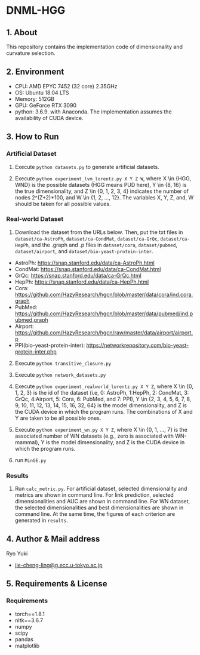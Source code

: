 # DNML-HGG

## 1. About
This repository contains the implementation code of dimensionality and curvature selection.

## 2. Environment
- CPU: AMD EPYC 7452 (32 core) 2.35GHz
- OS: Ubuntu 18.04 LTS
- Memory: 512GB
- GPU: GeForce RTX 3090
- python: 3.6.9. with Anaconda.
The implementation assumes the availability of CUDA device.

## 3. How to Run
### Artificial Dataset
1. Execute `python datasets.py` to generate artificial datasets.

2. Execute `python experiment_lvm_lorentz.py X Y Z W`, where X \in {HGG, WND} is the possible datasets (HGG means PUD here), Y \in {8, 16} is the true dimensionality, and Z \in {0, 1, 2, 3, 4} indicates the number of nodes 2^(Z+2)*100, and W \in {1, 2, ..., 12}. The variables X, Y, Z, and, W should be taken for all possible values.

### Real-world Dataset

1. Download the dataset from the URLs below. Then, put the txt files in `dataset/ca-AstroPh`, `dataset/ca-CondMat`, `dataset/ca-GrQc`, `dataset/ca-HepPh`, and the .graph and .p files in `dataset/cora`, `dataset/pubmed`, `dataset/airport`, and `dataset/bio-yeast-protein-inter`.
- AstroPh: https://snap.stanford.edu/data/ca-AstroPh.html
- CondMat: https://snap.stanford.edu/data/ca-CondMat.html
- GrQc: https://snap.stanford.edu/data/ca-GrQc.html
- HepPh: https://snap.stanford.edu/data/ca-HepPh.html
- Cora: https://github.com/HazyResearch/hgcn/blob/master/data/cora/ind.cora.graph
- PubMed: https://github.com/HazyResearch/hgcn/blob/master/data/pubmed/ind.pubmed.graph
- Airport: https://github.com/HazyResearch/hgcn/raw/master/data/airport/airport.p
- PPI(bio-yeast-protein-inter): https://networkrepository.com/bio-yeast-protein-inter.php

2. Execute `python transitive_closure.py`

3. Execute `python network_datasets.py`

3. Execute `python experiment_realworld_lorentz.py X Y Z`, where X \in {0, 1, 2, 3} is the id of the dataset (i.e, 0: AstroPh, 1:HepPh, 2: CondMat, 3: GrQc, 4:Airport, 5: Cora, 6: PubMed, and 7: PPI), Y \in {2, 3, 4, 5, 6, 7, 8, 9, 10, 11, 12, 13, 14, 15, 16, 32, 64} is the model dimensionality, and Z is the CUDA device in which the program runs. The combinations of X and Y are taken to be all possible ones.

4. Execute `python experiment_wn.py X Y Z`, where X \in {0, 1, ..., 7} is the associated number of WN datasets (e.g., zero is associated with WN-mammal), Y is the model dimensionality, and Z is the CUDA device in which the program runs.

5. run `MinGE.py`

### Results

1. Run `calc_metric.py`. For artificial dataset, selected dimensionality and metrics are shown in command line. For link prediction, selected dimensionalities and AUC are shown in command line. For WN dataset, the selected dimensionalities and best dimensionalities are shown in command line. At the same time, the figures of each criterion are generated in `results`.

## 4. Author & Mail address
Ryo Yuki
- jie-cheng-ling@g.ecc.u-tokyo.ac.jp

## 5. Requirements & License
### Requirements
- torch==1.8.1
- nltk==3.6.7
- numpy
- scipy
- pandas
- matplotlib
